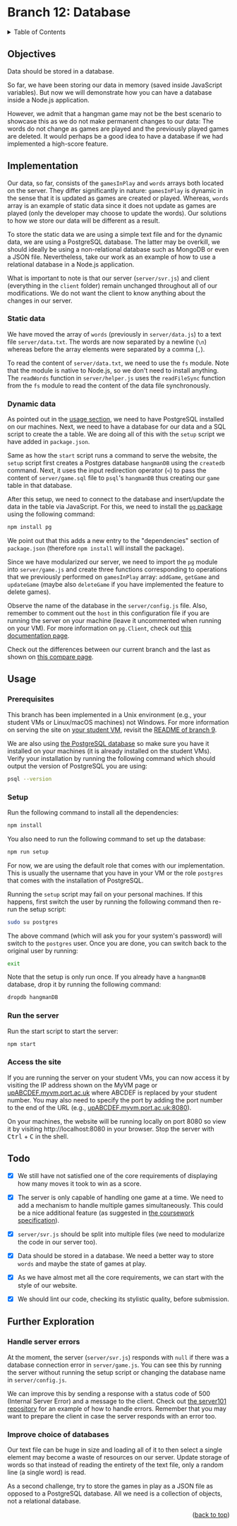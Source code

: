 <div id="top"></div>

<!-- BRANCH TITLE -->

# Branch 12: Database

<!-- TABLE OF CONTENTS -->
<details>
  <summary>Table of Contents</summary>
  <ol>
    <li><a href="#objectives">Objectives</a></li>
    <li><a href="#implementation">Implementation</a>
    <li><a href="#usage">Usage</a></li>
    <li><a href="#todo">Todo</a></li>
    <li><a href="#further-exploration">Further Exploration</a></li>
  </ol>
</details>

## Objectives

Data should be stored in a database.

So far, we have been storing our data in memory (saved inside JavaScript variables).
But now we will demonstrate how you can have a database inside a Node.js application.

However, we admit that a hangman game may not be the best scenario to showcase this as we do not make permanent changes to our data:
The words do not change as games are played and the previously played games are deleted.
It would perhaps be a good idea to have a database if we had implemented a high-score feature.

## Implementation

Our data, so far, consists of the `gamesInPlay` and `words` arrays both located on the server.
They differ significantly in nature: `gamesInPlay` is dynamic in the sense that it is updated as games are created or played. Whereas, `words` array is an example of static data since it does not update as games are played (only the developer may choose to update the words).
Our solutions to how we store our data will be different as a result.

To store the static data we are using a simple text file and for the dynamic data, we are using a PostgreSQL database.
The latter may be overkill, we should ideally be using a non-relational database such as MongoDB or even a JSON file.
Nevertheless, take our work as an example of how to use a relational database in a Node.js application.

What is important to note is that our server (`server/svr.js`) and client (everything in the `client` folder) remain unchanged throughout all of our modifications.
We do not want the client to know anything about the changes in our server.

### Static data

We have moved the array of `words` (previously in `server/data.js`) to a text file `server/data.txt`.
The words are now separated by a newline (`\n`) whereas before the array elements were separated by a comma (`,`).

To read the content of `server/data.txt`, we need to use the `fs` module.
Note that the module is native to Node.js, so we don't need to install anything.
The `readWords` function in `server/helper.js` uses the `readFileSync` function from the `fs` module to read the content of the data file synchronously.

### Dynamic data

As pointed out in the [usage section](#usage), we need to have PostgreSQL installed on our machines.
Next, we need to have a database for our data and a SQL script to create the a table.
We are doing all of this with the `setup` script we have added in `package.json`.

Same as how the `start` script runs a command to serve the website, the `setup` script first creates a Postgres database `hangmanDB` using the `createdb` command.
Next, it uses the input redirection operator (`<`) to pass the content of `server/game.sql` file to `psql`'s `hangmanDB` thus creating our `game` table in that database.

After this setup, we need to connect to the database and insert/update the data in the table via JavaScript.
For this, we need to install the [`pg` package](https://www.npmjs.com/package/pg) using the following command:

```bash
npm install pg
```

We point out that this adds a new entry to the "dependencies" section of `package.json` (therefore `npm install` will install the package).

Since we have modularized our server, we need to import the `pg` module into `server/game.js` and create three functions corresponding to operations that we previously performed on `gamesInPlay` array: `addGame`, `getGame` and `updateGame` (maybe also `deleteGame` if you have implemented the feature to delete games).

Observe the name of the database in the `server/config.js` file.
Also, remember to comment out the `host` in this configuration file if you are running the server on your machine (leave it uncommented when running on your VM).
For more information on `pg.Client`, check out [this documentation page](https://node-postgres.com/api/client).

Check out the differences between our current branch and the last as shown on [this compare page](https://github.com/portsoc/hangman-in-branches/compare/11...12?diff=split).

## Usage

### Prerequisites

This branch has been implemented in a Unix environment (e.g., your student VMs or Linux/macOS machines) not Windows.
For more information on serving the site on [your student VM](http://port.ac.uk/myvm), revisit the [README of branch 9](https://github.com/portsoc/hangman-in-branches/tree/9#host-this-site).

We are also using [the PostgreSQL database](https://www.postgresql.org/download/) so make sure you have it installed on your machines (it is already installed on the student VMs).
Verify your installation by running the following command which should output the version of PostgreSQL you are using:

```bash
psql --version
```

### Setup

Run the following command to install all the dependencies:

```bash
npm install
```

You also need to run the following command to set up the database:

```bash
npm run setup
```

For now, we are using the default role that comes with our implementation.
This is usually the username that you have in your VM or the role `postgres` that comes with the installation of PostgreSQL.

Running the `setup` script may fail on your personal machines.
If this happens, first switch the user by running the following command then re-run the setup script:

```bash
sudo su postgres
```

The above command (which will ask you for your system's password) will switch to the `postgres` user.
Once you are done, you can switch back to the original user by running:

```bash
exit
```

Note that the setup is only run once.
If you already have a `hangmanDB` database, drop it by running the following command:

```bash
dropdb hangmanDB
```

### Run the server

Run the start script to start the server:

```bash
npm start
```

### Access the site

If you are running the server on your student VMs, you can now access it by visiting the IP address shown on the MyVM page or [upABCDEF.myvm.port.ac.uk](upABCDEF.myvm.port.ac.uk) where ABCDEF is replaced by your student number.
You may also need to specify the port by adding the port number to the end of the URL (e.g., [upABCDEF.myvm.port.ac.uk:8080](upABCDEF.myvm.port.ac.uk:8080)).

On your machines, the website will be running locally on port 8080 so view it by visiting http://localhost:8080 in your browser.
Stop the server with <kbd>Ctrl</kbd> + <kbd>C</kbd> in the shell.

## Todo

- [x] We still have not satisfied one of the core requirements of displaying how many moves it took to win as a score.

- [x] The server is only capable of handling one game at a time. We need to add a mechanism to handle multiple games simultaneously. This could be a nice additional feature (as suggested in [the coursework specification](https://docs.google.com/document/d/1cF3u2ldutHaBAzFOEsnVwfKrnPTylOrn-hAGFSDWca8/edit)).

- [x] `server/svr.js` should be split into multiple files (we need to modularize the code in our server too).

- [x] Data should be stored in a database. We need a better way to store `words` and maybe the state of games at play.

- [x] As we have almost met all the core requirements, we can start with the style of our website.

- [x] We should lint our code, checking its stylistic quality, before submission.

## Further Exploration

### Handle server errors

At the moment, the server (`server/svr.js`) responds with `null` if there was a database connection error in `server/game.js`.
You can see this by running the server without running the setup script or changing the database name in `server/config.js`.

We can improve this by sending a response with a status code of 500 (Internal Server Error) and a message to the client.
Check out [the server101 repository](https://github.com/portsoc/server101) for an example of how to handle errors.
Remember that you may want to prepare the client in case the server responds with an error too.

### Improve choice of databases

Our text file can be huge in size and loading all of it to then select a single element may become a waste of resources on our server.
Update storage of words so that instead of reading the entirety of the text file, only a random line (a single word) is read.

As a second challenge, try to store the games in play as a JSON file as opposed to a PostgreSQL database.
All we need is a collection of objects, not a relational database.

<p align="right">(<a href="#top">back to top</a>)</p>
